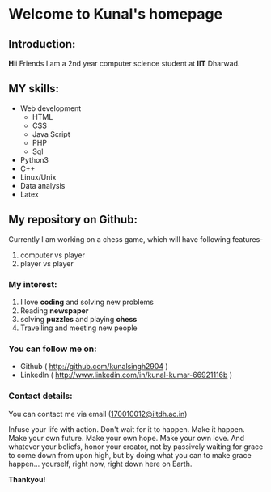 # Welcome to **Kunal**'s homepage

## Introduction:
**H**ii Friends
I am a 2nd year computer science student at **IIT** Dharwad.


## MY skills:
* Web development
  * HTML
  * CSS
  * Java Script
  * PHP
  * Sql
* Python3
* C++
* Linux/Unix
* Data analysis
* Latex

## My repository on Github:
Currently I am working on a chess game, which will have following features-
1. computer vs player
1. player vs player

### My interest:
1. I love __coding__ and solving new problems
1. Reading **newspaper**
1. solving **puzzles** and playing **chess**
1. Travelling and meeting new people

### You can follow me on:
* Github ( http://github.com/kunalsingh2904 )
* LinkedIn ( http://www.linkedin.com/in/kunal-kumar-66921116b )

### Contact details:
You can contact me via email (170010012@iitdh.ac.in)


Infuse your life with action. Don't wait for it to happen. Make it happen. Make your own future. Make your own hope. Make your own love. And whatever your beliefs, honor your creator, not by passively waiting for grace to come down from upon high, but by doing what you can to make grace happen... yourself, right now, right down here on Earth.

**Thankyou!**





  






